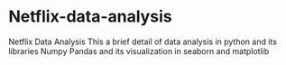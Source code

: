 # Netflix-data-analysis
Netflix Data Analysis
This a brief detail of data analysis in python and its libraries 
Numpy
Pandas
and its visualization in seaborn and matplotlib


